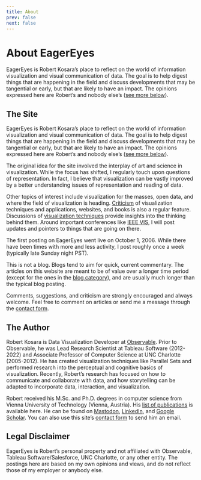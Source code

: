 ```yaml
---
title: About
prev: false
next: false
---
```


# About EagerEyes

EagerEyes is Robert Kosara’s place to reflect on the world of information visualization and visual communication of data. The goal is to help digest things that are happening in the field and discuss developments that may be tangential or early, but that are likely to have an impact. The opinions expressed here are Robert’s and nobody else’s (<a href="#legal-disclaimer">see more below</a>).

## The Site

EagerEyes is Robert Kosara’s place to reflect on the world of information visualization and visual communication of data. The goal is to help digest things that are happening in the field and discuss developments that may be tangential or early, but that are likely to have an impact. The opinions expressed here are Robert’s and nobody else’s (<a href="#legal">see more below</a>).

The original idea for the site involved the interplay of art and science in visualization. While the focus has shifted, I regularly touch upon questions of representation. In fact, I believe that visualization can be vastly improved by a better understanding issues of representation and reading of data.

Other topics of interest include visualization for the masses, open data, and where the field of visualization is heading. <a href="/criticism">Criticism</a> of visualization techniques and applications, websites, and books is also a regular feature. Discussions of <a href="/techniques">visualization techniques</a> provide insights into the thinking behind them. Around important conferences like <a href="http://ieeevis.org/">IEEE VIS</a>, I will post updates and pointers to things that are going on there.

The first posting on EagerEyes went live on October 1, 2006. While there have been times with more and less activity, I post roughly once a week (typically late Sunday night PST).

This is not a blog. Blogs tend to aim for quick, current commentary. The articles on this website are meant to be of value over a longer time period (except for the ones in the <a href="/blog">blog category</a>), and are usually much longer than the typical blog posting.

Comments, suggestions, and criticism are strongly encouraged and always welcome. Feel free to comment on articles or send me a message through the <a href="/contact">contact form</a>.

## The Author

Robert Kosara is Data Visualization Developer at <a href="https://observablehq.com">Observable</a>. Prior to Observable, he was Lead Research Scientist at Tableau Software (2012-2022) and Associate Professor of Computer Science at UNC Charlotte (2005-2012). He has created visualization techniques like Parallel Sets and performed research into the perceptual and cognitive basics of visualization. Recently, Robert’s research has focused on how to communicate and collaborate with data, and how storytelling can be adapted to incorporate data, interaction, and visualization.

Robert received his M.Sc. and Ph.D. degrees in computer science from Vienna University of Technology (Vienna, Austria). His <a href="https://eagereyes.org/publications">list of publications</a> is available here. He can be found on <a href="https://mastodon.social/@eagereyes">Mastodon</a>, <a href="http://www.linkedin.com/in/rkosara">LinkedIn</a>, and <a href="http://scholar.google.com/citations?user=7BS9z-kAAAAJ">Google Scholar</a>. You can also use this site’s <a href="/contact">contact form</a> to send him an email.

## Legal Disclaimer

EagerEyes is Robert’s personal property and not affiliated with Observable, Tableau Software/Salesforce, UNC Charlotte, or any other entity. The postings here are based on my own opinions and views, and do not reflect those of my employer or anybody else.
